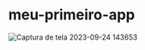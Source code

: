 # meu-primeiro-app
![Captura de tela 2023-09-24 143653](https://github.com/estefaniapinheiro12/meu-primeiro-app/assets/120748637/f8fb02ff-b84f-4aa3-8c7d-a0cb9e4f0b2f)
